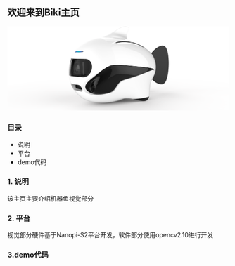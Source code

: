 ## 欢迎来到Biki主页
![img](/biki.png)

### 目录

- 说明
- 平台
- demo代码

### 1. 说明
该主页主要介绍机器鱼视觉部分

### 2. 平台
视觉部分硬件基于Nanopi-S2平台开发，软件部分使用opencv2.10进行开发

### 3.demo代码
